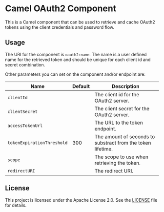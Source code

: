 # Camel OAuth2 Component

This is a Camel component that can be used to retrieve and cache OAuth2 tokens using the client credentials and password flow.

## Usage
The URI for the component is `oauth2:name`. The name is a user defined name for the retrieved token and should be unique for each client id and secret combination. 

Other parameters you can set on the component and/or endpoint are:

| Name                       | Default                                               | Description                                                 |
|----------------------------|-------------------------------------------------------|-------------------------------------------------------------|
| `clientId`                 |     | The client id for the OAuth2 server.                        |
| `clientSecret`             |     | The client secret for the OAuth2 server.                    |
| `accessTokenUrl`           |     | The URL to the token endpoint.                              |
| `tokenExpirationThreshold` | 300 | The amount of seconds to substract from the token lifetime. |
| `scope`                    |     | The scope to use when retrieving the token.                 |
| `redirectURI`              |     | The redirect URI.                                           |

## License
This project is licensed under the Apache License 2.0. See the [LICENSE](LICENSE.md) file for details.


